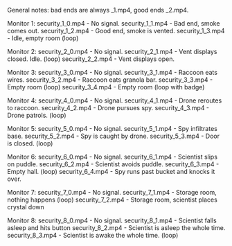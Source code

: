 General notes: bad ends are always _1.mp4, good ends _2.mp4.

Monitor 1:
security_1_0.mp4 - No signal.
security_1_1.mp4 - Bad end, smoke comes out.
security_1_2.mp4 - Good end, smoke is vented.
security_1_3.mp4 - Idle, empty room (loop)

Monitor 2:
security_2_0.mp4 - No signal.
security_2_1.mp4 - Vent displays closed. Idle. (loop)
security_2_2.mp4 - Vent displays open.

Monitor 3:
security_3_0.mp4 - No signal.
security_3_1.mp4 - Raccoon eats wires.
security_3_2.mp4 - Raccoon eats granola bar.
security_3_3.mp4 - Empty room (loop)
security_3_4.mp4 - Empty room (loop with badge)

Monitor 4:
security_4_0.mp4 - No signal.
security_4_1.mp4 - Drone reroutes to raccoon.
security_4_2.mp4 - Drone pursues spy.
security_4_3.mp4 - Drone patrols. (loop)

Monitor 5:
security_5_0.mp4 - No signal.
security_5_1.mp4 - Spy infiltrates base.
security_5_2.mp4 - Spy is caught by drone.
security_5_3.mp4 - Door is closed. (loop)

Monitor 6:
security_6_0.mp4 - No signal.
security_6_1.mp4 - Scientist slips on puddle.
security_6_2.mp4 - Scientist avoids puddle.
security_6_3.mp4 - Empty hall. (loop)
security_6_4.mp4 - Spy runs past bucket and knocks it over.

Monitor 7:
security_7_0.mp4 - No signal.
security_7_1.mp4 - Storage room, nothing happens (loop)
security_7_2.mp4 - Storage room, scientist places crystal down

Monitor 8:
security_8_0.mp4 - No signal.
security_8_1.mp4 - Scientist falls asleep and hits button
security_8_2.mp4 - Scientist is asleep the whole time.
security_8_3.mp4 - Scientist is awake the whole time. (loop)